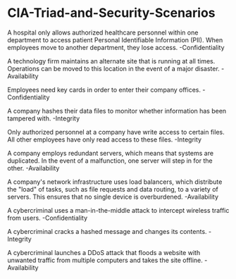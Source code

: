 # CIA-Triad-and-Security-Scenarios

A hospital only allows authorized healthcare personnel within one department to access patient Personal Identifiable Information (PII). When employees move to another department, they lose access.
-Confidentiality 

A technology firm maintains an alternate site that is running at all times. Operations can be moved to this location in the event of a major disaster.
-Availability 

Employees need key cards in order to enter their company offices.
-Confidentiality

A company hashes their data files to monitor whether information has been tampered with.
-Integrity

Only authorized personnel at a company have write access to certain files. All other employees have only read access to these files.
-Integrity 

A company employs redundant servers, which means that systems are duplicated. In the event of a malfunction, one server will step in for the other.
-Availability

A company's network infrastructure uses load balancers, which distribute the "load" of tasks, such as file requests and data routing, to a variety of servers. This ensures that no single device is overburdened.
-Availability

A cybercriminal uses a man-in-the-middle attack to intercept wireless traffic from users.
-Confidentiality

A cybercriminal cracks a hashed message and changes its contents.
-Integrity

A cybercriminal launches a DDoS attack that floods a website with unwanted traffic from multiple computers and takes the site offline.
-Availability
